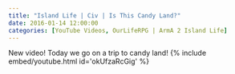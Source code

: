 ```yaml
---
title: "Island Life | Civ | Is This Candy Land?"
date: 2016-01-14 12:00:00
categories: [YouTube Videos, OurLifeRPG | ArmA 2 Island Life]
---
```

New video! Today we go on a trip to candy land!
{% include embed/youtube.html id='okUfzaRcGig' %}